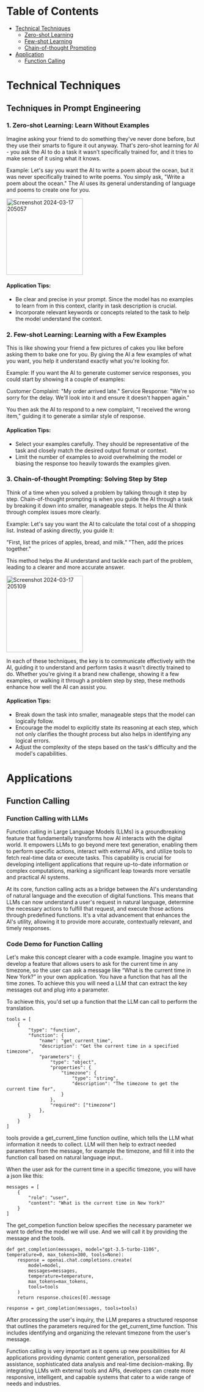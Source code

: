 # Table of Contents
- [Technical Techniques](#techinical-techniques)
  - [Zero-shot Learning](zero-shot-learning)
  - [Few-shot Learning](few-shot-learning)
  - [Chain-of-thought Prompting](chain-prompting)
- [Application](#application)
  - [Function Calling](function-calling)

<a id="techinical-techniques"></a>
# Technical Techniques
## Techniques in Prompt Engineering

<a id="zero-shot-learning"></a>
### 1. Zero-shot Learning: Learn Without Examples

Imagine asking your friend to do something they've never done before, but they use their smarts to figure it out anyway. That's zero-shot learning for AI - you ask the AI to do a task it wasn't specifically trained for, and it tries to make sense of it using what it knows.

Example: Let's say you want the AI to write a poem about the ocean, but it was never specifically trained to write poems. You simply ask, "Write a poem about the ocean." The AI uses its general understanding of language and poems to create one for you.

<img width="200" alt="Screenshot 2024-03-17 205057" src="https://github.com/csc301-2024-s/learning-software-engineering.github.io/assets/75962325/8176099c-30f2-4347-aa2d-9cde47285402">

#### Application Tips:
- Be clear and precise in your prompt. Since the model has no examples to learn from in this context, clarity in task description is crucial.
- Incorporate relevant keywords or concepts related to the task to help the model understand the context.

<a id="few-shot-learning"></a>
### 2. Few-shot Learning: Learning with a Few Examples

This is like showing your friend a few pictures of cakes you like before asking them to bake one for you. By giving the AI a few examples of what you want, you help it understand exactly what you're looking for.

Example: If you want the AI to generate customer service responses, you could start by showing it a couple of examples:

Customer Complaint: "My order arrived late."
Service Response: "We're so sorry for the delay. We'll look into it and ensure it doesn't happen again."

You then ask the AI to respond to a new complaint, "I received the wrong item," guiding it to generate a similar style of response.

#### Application Tips:
- Select your examples carefully. They should be representative of the task and closely match the desired output format or context.
- Limit the number of examples to avoid overwhelming the model or biasing the response too heavily towards the examples given.

<a id="chain-prompting"></a>
### 3. Chain-of-thought Prompting: Solving Step by Step

Think of a time when you solved a problem by talking through it step by step. Chain-of-thought prompting is when you guide the AI through a task by breaking it down into smaller, manageable steps. It helps the AI think through complex issues more clearly.

Example: Let's say you want the AI to calculate the total cost of a shopping list. Instead of asking directly, you guide it:

"First, list the prices of apples, bread, and milk."
"Then, add the prices together."

This method helps the AI understand and tackle each part of the problem, leading to a clearer and more accurate answer.

<img width="200" alt="Screenshot 2024-03-17 205109" src="https://github.com/csc301-2024-s/learning-software-engineering.github.io/assets/75962325/86813ee5-69a8-46b3-baa9-c904d37085a9">

In each of these techniques, the key is to communicate effectively with the AI, guiding it to understand and perform tasks it wasn't directly trained to do. Whether you're giving it a brand new challenge, showing it a few examples, or walking it through a problem step by step, these methods enhance how well the AI can assist you.

#### Application Tips:
- Break down the task into smaller, manageable steps that the model can logically follow.
- Encourage the model to explicitly state its reasoning at each step, which not only clarifies the thought process but also helps in identifying any logical errors.
- Adjust the complexity of the steps based on the task's difficulty and the model's capabilities.

<a id="application"></a>
# Applications
<a id="function-calling"></a>
## Function Calling
### Function Calling with LLMs

Function calling in Large Language Models (LLMs) is a groundbreaking feature that fundamentally transforms how AI interacts with the digital world. It empowers LLMs to go beyond mere text generation, enabling them to perform specific actions, interact with external APIs, and utilize tools to fetch real-time data or execute tasks. This capability is crucial for developing intelligent applications that require up-to-date information or complex computations, marking a significant leap towards more versatile and practical AI systems.

At its core, function calling acts as a bridge between the AI's understanding of natural language and the execution of digital functions. This means that LLMs can now understand a user's request in natural language, determine the necessary actions to fulfill that request, and execute those actions through predefined functions. It's a vital advancement that enhances the AI's utility, allowing it to provide more accurate, contextually relevant, and timely responses.

### Code Demo for Function Calling

Let's make this concept clearer with a code example. Imagine you want to develop a feature that allows users to ask for the current time in any timezone, so the user can ask a message like 
“What is the current time in New York?” in your own application. You have a function that has all the time zones. To achieve this you will need a LLM that can extract the key messages out and plug into a parameter.

To achieve this, you'd set up a function that the LLM can call to perform the translation. 

```
tools = [
    {
        "type": "function",
        "function": {
            "name": "get_current_time",
            "description": "Get the current time in a specified timezone",
            "parameters": {
                "type": "object",
                "properties": {
                    "timezone": {
                        "type": "string",
                        "description": "The timezone to get the current time for",
                    }
                },
                "required": ["timezone"]
            },
        }
    }
]
```

tools provide a  get_current_time function outline, which tells the LLM what information it needs to collect. LLM will then help to extract needed parameters from the message, for example the timezone,  and fill it into the function call based on natural language input..

When the user ask for the current time in a specific timezone, you will have a json like this:
```
messages = [
    {
        "role": "user",
        "content": "What is the current time in New York?"
    }
]
```

The get_competion function below specifies the necessary parameter we want to define the model we will use. And we will call it by providing the message and the tools.
```
def get_completion(messages, model="gpt-3.5-turbo-1106", temperature=0, max_tokens=300, tools=None):
    response = openai.chat.completions.create(
        model=model,
        messages=messages,
        temperature=temperature,
        max_tokens=max_tokens,
        tools=tools
    )
    return response.choices[0].message

response = get_completion(messages, tools=tools)
```

After processing the user's inquiry, the LLM prepares a structured response that outlines the parameters required for the get_current_time function. This includes identifying and organizing the relevant timezone from the user's message.

Function calling is very important as it opens up new possibilities for AI applications providing dynamic content generation, personalized assistance, sophisticated data analysis and real-time decision-making. By integrating LLMs with external tools and APIs, developers can create more responsive, intelligent, and capable systems that cater to a wide range of needs and industries.



